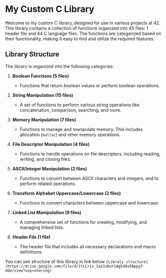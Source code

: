 # My Custom C Library

Welcome to my custom C library, designed for use in various projects at 42. This library contains a collection of functions organized into 45 files: 1 header file and 44 C language files. The functions are categorized based on their functionality, making it easy to find and utilize the required features.

## Library Structure

The library is organized into the following categories:

1. **Boolean Functions (5 files)**
    - Functions that return boolean values or perform boolean operations.
2. **String Manipulation (15 files)**
    - A set of functions to perform various string operations like concatenation, comparison, searching, and more.
3. **Memory Manipulation (7 files)**
    - Functions to manage and manipulate memory. This includes allocation (`malloc`) and other memory operations.
4. **File Descriptor Manipulation (4 files)**
    - Functions to handle operations on file descriptors, including reading, writing, and closing files.
5. **ASCII/Integer Manipulation (2 files)**
    - Functions to convert between ASCII characters and integers, and to perform related operations.
6. **Transform Alphabet Uppercase/Lowercase (2 files)**
    - Functions to convert characters between uppercase and lowercase.
  
7. **Linked List Manipulation (9 files)**
    - A comprehensive set of functions for creating, modifying, and managing linked lists.
  
8. **Header File (1 file)**
    - The header file that includes all necessary declarations and macro definitions.

You can see structure of this library in link below
`[Libraly structure](https://drive.google.com/file/d/1YcCris_Ia21zKxY1Ag5d8vEBppgf-eDw/view?usp=sharing)`
